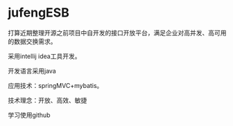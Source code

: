 jufengESB
=========

打算近期整理开源之前项目中自开发的接口开放平台，满足企业对高并发、高可用的数据交换需求。

采用intellij idea工具开发。

开发语言采用java

应用技术：springMVC+mybatis。

技术理念：开放、高效、敏捷

学习使用github